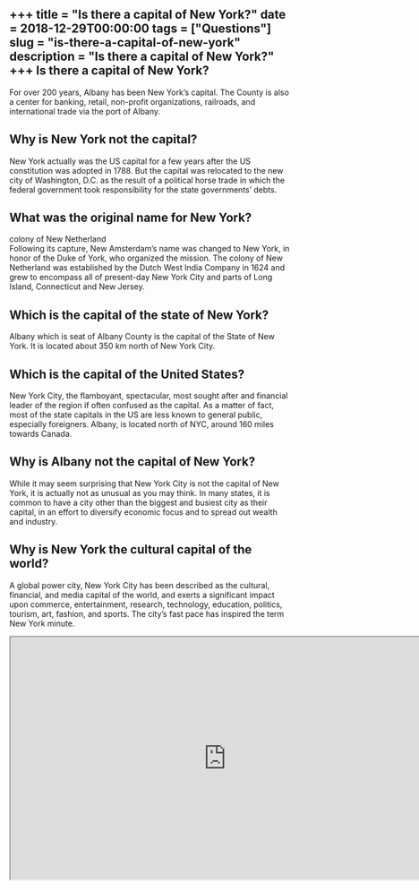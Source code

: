 +++
title = "Is there a capital of New York?"
date = 2018-12-29T00:00:00
tags = ["Questions"]
slug = "is-there-a-capital-of-new-york"
description = "Is there a capital of New York?"
+++
Is there a capital of New York?
-------------------------------

For over 200 years, Albany has been New York’s capital. The County is also a center for banking, retail, non-profit organizations, railroads, and international trade via the port of Albany.

Why is New York not the capital?
--------------------------------

New York actually was the US capital for a few years after the US constitution was adopted in 1788. But the capital was relocated to the new city of Washington, D.C. as the result of a political horse trade in which the federal government took responsibility for the state governments’ debts.

What was the original name for New York?
----------------------------------------

colony of New Netherland  
Following its capture, New Amsterdam’s name was changed to New York, in honor of the Duke of York, who organized the mission. The colony of New Netherland was established by the Dutch West India Company in 1624 and grew to encompass all of present-day New York City and parts of Long Island, Connecticut and New Jersey.

Which is the capital of the state of New York?
----------------------------------------------

Albany which is seat of Albany County is the capital of the State of New York. It is located about 350 km north of New York City.

Which is the capital of the United States?
------------------------------------------

New York City, the flamboyant, spectacular, most sought after and financial leader of the region if often confused as the capital. As a matter of fact, most of the state capitals in the US are less known to general public, especially foreigners. Albany, is located north of NYC, around 160 miles towards Canada.

Why is Albany not the capital of New York?
------------------------------------------

While it may seem surprising that New York City is not the capital of New York, it is actually not as unusual as you may think. In many states, it is common to have a city other than the biggest and busiest city as their capital, in an effort to diversify economic focus and to spread out wealth and industry.

Why is New York the cultural capital of the world?
--------------------------------------------------

A global power city, New York City has been described as the cultural, financial, and media capital of the world, and exerts a significant impact upon commerce, entertainment, research, technology, education, politics, tourism, art, fashion, and sports. The city’s fast pace has inspired the term New York minute.

<iframe allow="accelerometer; autoplay; clipboard-write; encrypted-media; gyroscope; picture-in-picture" allowfullscreen="" class="__youtube_prefs__  epyt-is-override  no-lazyload" data-no-lazy="1" data-origheight="433" data-origwidth="770" data-skipgform_ajax_framebjll="" height="433" id="_ytid_66541" loading="lazy" src="https://www.youtube.com/embed/R-KIVBYWPEs?enablejsapi=1&autoplay=0&cc_load_policy=0&cc_lang_pref=&iv_load_policy=1&loop=0&modestbranding=0&rel=1&fs=1&playsinline=0&autohide=2&theme=dark&color=red&controls=1&" title="YouTube player" width="770"></iframe>